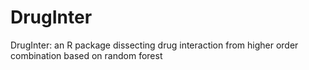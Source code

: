 # DrugInter
DrugInter: an R package dissecting drug interaction from higher order combination based on random forest
